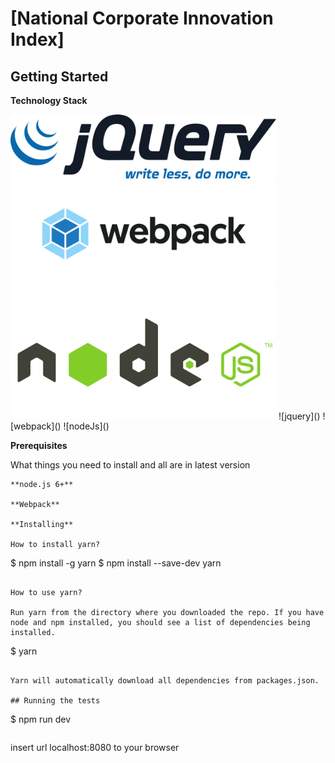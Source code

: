 # [National Corporate Innovation Index]

## Getting Started

**Technology Stack**

<img src="https://github.com/fido93/ncii-goverment-ui/blob/gov-v01/src/assets/images/logo-git/jquery.png" width="425"/>
<img src="https://github.com/fido93/ncii-goverment-ui/blob/gov-v01/src/assets/images/logo-git/webpack.png" width="425"/>
<img src="https://github.com/fido93/ncii-goverment-ui/blob/gov-v01/src/assets/images/logo-git/nodejs.png" width="425"/>
![jquery]() ![webpack]() ![nodeJs]()

**Prerequisites**

What things you need to install and all are in latest version

```
**node.js 6+**

**Webpack**

**Installing**

How to install yarn?

```
$ npm install -g yarn
$ npm install --save-dev yarn
```

How to use yarn?

Run yarn from the directory where you downloaded the repo. If you have node and npm installed, you should see a list of dependencies being installed.

```
$ yarn
```

Yarn will automatically download all dependencies from packages.json.

## Running the tests

```
$ npm run dev
```

```
insert url localhost:8080 to your browser
```
